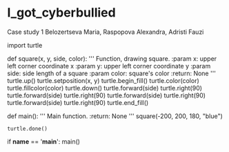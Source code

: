 # I_got_cyberbullied
Case study 1
Belozertseva Maria, Raspopova Alexandra, Adristi Fauzi


import turtle


def square(x, y, side, color):
    '''
    Function, drawing square.
    :param x: upper left corner coordinate x
    :param y: upper left corner coordinate y
    :param side: side length of a square
    :param color: square's color
    :return: None
    '''
    turtle.up()
    turtle.setposition(x, y)
    turtle.begin_fill()
    turtle.color(color)
    turtle.fillcolor(color)
    turtle.down()
    turtle.forward(side)
    turtle.right(90)
    turtle.forward(side)
    turtle.right(90)
    turtle.forward(side)
    turtle.right(90)
    turtle.forward(side)
    turtle.right(90)
    turtle.end_fill()

def main():
    '''
    Main function.
    :return: None
    '''
    square(-200, 200, 180, "blue")
 
    turtle.done()
if __name__ == '__main__':
    main()

